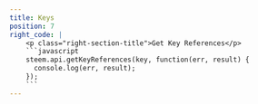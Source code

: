 ```yaml
---
title: Keys
position: 7
right_code: |
    <p class="right-section-title">Get Key References</p>
    ```javascript
    steem.api.getKeyReferences(key, function(err, result) {
      console.log(err, result);
    });
    ```
---
```


